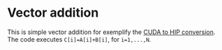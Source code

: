 # Vector addition

This is simple vector addition for exemplify the [CUDA to HIP conversion](../../README.md). The code executes `C[i]=A[i]+B[i]`, for `i=1,...,N`. 
